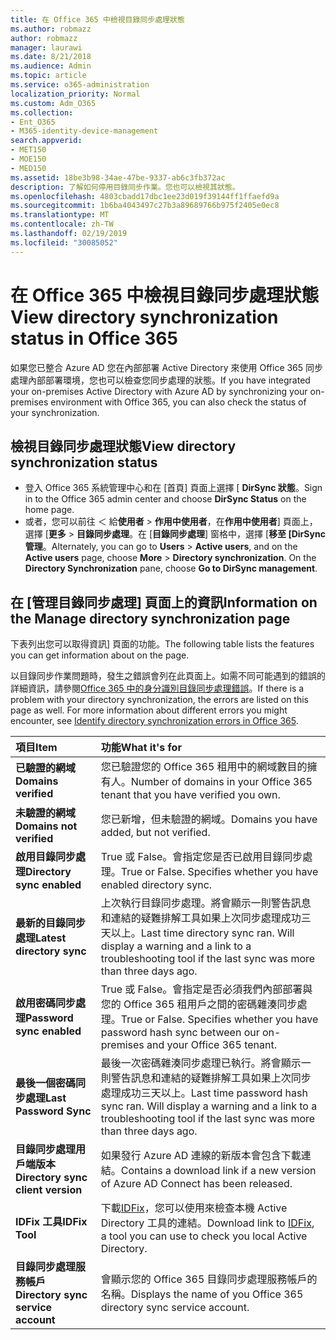 ```yaml
---
title: 在 Office 365 中檢視目錄同步處理狀態
ms.author: robmazz
author: robmazz
manager: laurawi
ms.date: 8/21/2018
ms.audience: Admin
ms.topic: article
ms.service: o365-administration
localization_priority: Normal
ms.custom: Adm_O365
ms.collection:
- Ent_O365
- M365-identity-device-management
search.appverid:
- MET150
- MOE150
- MED150
ms.assetid: 18be3b98-34ae-47be-9337-ab6c3fb372ac
description: 了解如何停用目錄同步作業。您也可以檢視其狀態。
ms.openlocfilehash: 4803cbadd17dbc1ee23d019f39144ff1ffaefd9a
ms.sourcegitcommit: 1b6ba4043497c27b3a89689766b975f2405e0ec8
ms.translationtype: MT
ms.contentlocale: zh-TW
ms.lasthandoff: 02/19/2019
ms.locfileid: "30085052"
---
```

# <a name="view-directory-synchronization-status-in-office-365"></a><span data-ttu-id="face3-104">在 Office 365 中檢視目錄同步處理狀態</span><span class="sxs-lookup"><span data-stu-id="face3-104">View directory synchronization status in Office 365</span></span>
<span data-ttu-id="face3-105">如果您已整合 Azure AD 您在內部部署 Active Directory 來使用 Office 365 同步處理內部部署環境，您也可以檢查您同步處理的狀態。</span><span class="sxs-lookup"><span data-stu-id="face3-105">If you have integrated your on-premises Active Directory with Azure AD by synchronizing your on-premises environment with Office 365, you can also check the status of your synchronization.</span></span>
  
## <a name="view-directory-synchronization-status"></a><span data-ttu-id="face3-106">檢視目錄同步處理狀態</span><span class="sxs-lookup"><span data-stu-id="face3-106">View directory synchronization status</span></span>
- <span data-ttu-id="face3-107">登入 Office 365 系統管理中心和在 [首頁] 頁面上選擇 [ **DirSync 狀態**。</span><span class="sxs-lookup"><span data-stu-id="face3-107">Sign in to the Office 365 admin center and choose **DirSync Status** on the home page.</span></span> 
- <span data-ttu-id="face3-p102">或者，您可以前往 ＜ 給**使用者** \> **作用中使用者**，在**作用中使用者**] 頁面上，選擇 [**更多** \> **目錄同步處理**。在 [**目錄同步處理**] 窗格中，選擇 [**移至 [DirSync 管理**。</span><span class="sxs-lookup"><span data-stu-id="face3-p102">Alternately, you can go to **Users** \> **Active users**, and on the **Active users** page, choose **More** \> **Directory synchronization**. On the **Directory Synchronization** pane, choose **Go to DirSync management**.</span></span>
    
## <a name="information-on-the-manage-directory-synchronization-page"></a><span data-ttu-id="face3-110">在 [管理目錄同步處理] 頁面上的資訊</span><span class="sxs-lookup"><span data-stu-id="face3-110">Information on the Manage directory synchronization page</span></span>

<span data-ttu-id="face3-111">下表列出您可以取得資訊] 頁面的功能。</span><span class="sxs-lookup"><span data-stu-id="face3-111">The following table lists the features you can get information about on the page.</span></span>
  
<span data-ttu-id="face3-p103">以目錄同步作業問題時，發生之錯誤會列在此頁面上。如需不同可能遇到的錯誤的詳細資訊，請參閱[Office 365 中的身分識別目錄同步處理錯誤](identify-directory-synchronization-errors.md)。</span><span class="sxs-lookup"><span data-stu-id="face3-p103">If there is a problem with your directory synchronization, the errors are listed on this page as well. For more information about different errors you might encounter, see [Identify directory synchronization errors in Office 365](identify-directory-synchronization-errors.md).</span></span>
  
|<span data-ttu-id="face3-114">**項目**</span><span class="sxs-lookup"><span data-stu-id="face3-114">**Item**</span></span>|<span data-ttu-id="face3-115">**功能**</span><span class="sxs-lookup"><span data-stu-id="face3-115">**What it's for**</span></span>|
|:-----|:-----|
|<span data-ttu-id="face3-116">**已驗證的網域**</span><span class="sxs-lookup"><span data-stu-id="face3-116">**Domains verified**</span></span> | <span data-ttu-id="face3-117">您已驗證您的 Office 365 租用中的網域數目的擁有人。</span><span class="sxs-lookup"><span data-stu-id="face3-117">Number of domains in your Office 365 tenant that you have verified you own.</span></span> |
|<span data-ttu-id="face3-118">**未驗證的網域**</span><span class="sxs-lookup"><span data-stu-id="face3-118">**Domains not verified**</span></span> | <span data-ttu-id="face3-119">您已新增，但未驗證的網域。</span><span class="sxs-lookup"><span data-stu-id="face3-119">Domains you have added, but not verified.</span></span> |
|<span data-ttu-id="face3-120">**啟用目錄同步處理**</span><span class="sxs-lookup"><span data-stu-id="face3-120">**Directory sync enabled**</span></span> |<span data-ttu-id="face3-p104">True 或 False。會指定您是否已啟用目錄同步處理。</span><span class="sxs-lookup"><span data-stu-id="face3-p104">True or False. Specifies whether you have enabled directory sync.</span></span> |
|<span data-ttu-id="face3-123">**最新的目錄同步處理**</span><span class="sxs-lookup"><span data-stu-id="face3-123">**Latest directory sync**</span></span> | <span data-ttu-id="face3-p105">上次執行目錄同步處理。將會顯示一則警告訊息和連結的疑難排解工具如果上次同步處理成功三天以上。</span><span class="sxs-lookup"><span data-stu-id="face3-p105">Last time directory sync ran. Will display a warning and a link to a troubleshooting tool if the last sync was more than three days ago.</span></span> |
|<span data-ttu-id="face3-126">**啟用密碼同步處理**</span><span class="sxs-lookup"><span data-stu-id="face3-126">**Password sync enabled**</span></span> | <span data-ttu-id="face3-p106">True 或 False。會指定是否必須我們內部部署與您的 Office 365 租用戶之間的密碼雜湊同步處理。</span><span class="sxs-lookup"><span data-stu-id="face3-p106">True or False. Specifies whether you have password hash sync between our on-premises and your Office 365 tenant.</span></span> |
|<span data-ttu-id="face3-129">**最後一個密碼同步處理**</span><span class="sxs-lookup"><span data-stu-id="face3-129">**Last Password Sync**</span></span> | <span data-ttu-id="face3-p107">最後一次密碼雜湊同步處理已執行。將會顯示一則警告訊息和連結的疑難排解工具如果上次同步處理成功三天以上。</span><span class="sxs-lookup"><span data-stu-id="face3-p107">Last time password hash sync ran. Will display a warning and a link to a troubleshooting tool if the last sync was more than three days ago.</span></span> |
|<span data-ttu-id="face3-132">**目錄同步處理用戶端版本**</span><span class="sxs-lookup"><span data-stu-id="face3-132">**Directory sync client version**</span></span> | <span data-ttu-id="face3-133">如果發行 Azure AD 連線的新版本會包含下載連結。</span><span class="sxs-lookup"><span data-stu-id="face3-133">Contains a download link if a new version of Azure AD Connect has been released.</span></span> |
|<span data-ttu-id="face3-134">**IDFix 工具**</span><span class="sxs-lookup"><span data-stu-id="face3-134">**IDFix Tool**</span></span> | <span data-ttu-id="face3-135">下載[IDFix](install-and-run-idfix.md)，您可以使用來檢查本機 Active Directory 工具的連結。</span><span class="sxs-lookup"><span data-stu-id="face3-135">Download link to [IDFix](install-and-run-idfix.md), a tool you can use to check you local Active Directory.</span></span> |
|<span data-ttu-id="face3-136">**目錄同步處理服務帳戶**</span><span class="sxs-lookup"><span data-stu-id="face3-136">**Directory sync service account**</span></span> | <span data-ttu-id="face3-137">會顯示您的 Office 365 目錄同步處理服務帳戶的名稱。</span><span class="sxs-lookup"><span data-stu-id="face3-137">Displays the name of you Office 365 directory sync service account.</span></span> |